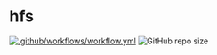 # hfs

[![.github/workflows/workflow.yml](https://github.com/ianmuchina/hfs/actions/workflows/workflow.yml/badge.svg?branch=main)](https://github.com/ianmuchina/hfs/actions/workflows/workflow.yml) ![GitHub repo size](https://img.shields.io/github/repo-size/ianmuchina/hashflagArchive?color=blue)
